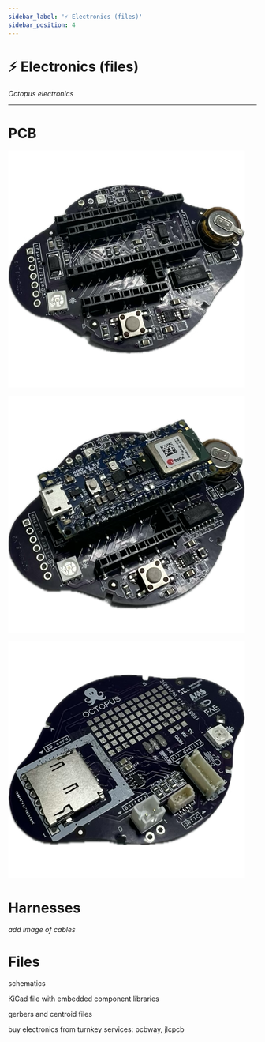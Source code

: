 ```yaml
---
sidebar_label: '⚡ Electronics (files)'
sidebar_position: 4
---
```


# ⚡ Electronics (files)

_Octopus electronics_

---

# PCB

![PCB1](../../static/img/electronics/06F1EC87-BFE8-4A66-AC7B-8B9FD069CFB9.png)

![PCB2](../../static/img/electronics/D8130F65-DBB6-4158-8678-752EF8D0677F.png)

![PCB3](../../static/img/electronics/E8F904C6-C29B-4F63-A34A-5B6C7296A69D.png)

# Harnesses

*add image of cables*

# Files

schematics

KiCad file with embedded component libraries

gerbers and centroid files

buy electronics from turnkey services: pcbway, jlcpcb